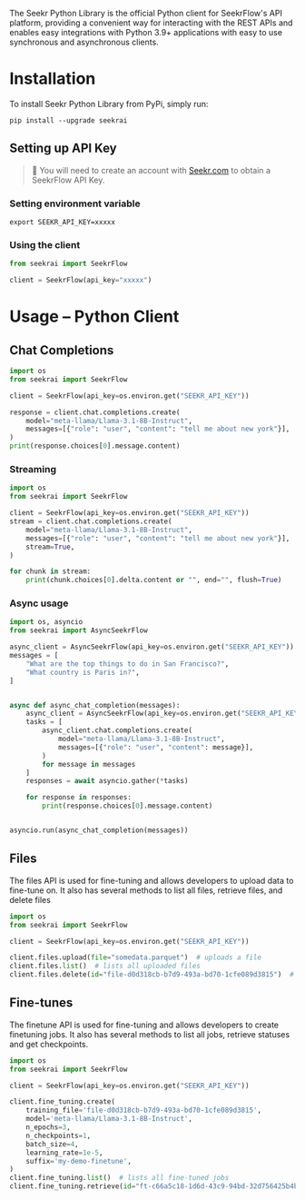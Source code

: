 The Seekr Python Library is the official Python client for SeekrFlow's API platform, providing a convenient way for interacting with the REST APIs and enables easy integrations with Python 3.9+ applications with easy to use synchronous and asynchronous clients.

# Installation

To install Seekr Python Library from PyPi, simply run:

```shell Shell
pip install --upgrade seekrai
```

## Setting up API Key

> 🚧 You will need to create an account with [Seekr.com](https://seekr.com/) to obtain a SeekrFlow API Key.

### Setting environment variable

```shell
export SEEKR_API_KEY=xxxxx
```

### Using the client

```python
from seekrai import SeekrFlow

client = SeekrFlow(api_key="xxxxx")
```

# Usage – Python Client

## Chat Completions

```python
import os
from seekrai import SeekrFlow

client = SeekrFlow(api_key=os.environ.get("SEEKR_API_KEY"))

response = client.chat.completions.create(
    model="meta-llama/Llama-3.1-8B-Instruct",
    messages=[{"role": "user", "content": "tell me about new york"}],
)
print(response.choices[0].message.content)
```

### Streaming

```python
import os
from seekrai import SeekrFlow

client = SeekrFlow(api_key=os.environ.get("SEEKR_API_KEY"))
stream = client.chat.completions.create(
    model="meta-llama/Llama-3.1-8B-Instruct",
    messages=[{"role": "user", "content": "tell me about new york"}],
    stream=True,
)

for chunk in stream:
    print(chunk.choices[0].delta.content or "", end="", flush=True)
```

### Async usage

```python
import os, asyncio
from seekrai import AsyncSeekrFlow

async_client = AsyncSeekrFlow(api_key=os.environ.get("SEEKR_API_KEY"))
messages = [
    "What are the top things to do in San Francisco?",
    "What country is Paris in?",
]


async def async_chat_completion(messages):
    async_client = AsyncSeekrFlow(api_key=os.environ.get("SEEKR_API_KEY"))
    tasks = [
        async_client.chat.completions.create(
            model="meta-llama/Llama-3.1-8B-Instruct",
            messages=[{"role": "user", "content": message}],
        )
        for message in messages
    ]
    responses = await asyncio.gather(*tasks)

    for response in responses:
        print(response.choices[0].message.content)


asyncio.run(async_chat_completion(messages))
```

## Files

The files API is used for fine-tuning and allows developers to upload data to fine-tune on. It also has several methods to list all files, retrieve files, and delete files

```python
import os
from seekrai import SeekrFlow

client = SeekrFlow(api_key=os.environ.get("SEEKR_API_KEY"))

client.files.upload(file="somedata.parquet")  # uploads a file
client.files.list()  # lists all uploaded files
client.files.delete(id="file-d0d318cb-b7d9-493a-bd70-1cfe089d3815")  # deletes a file
```

## Fine-tunes

The finetune API is used for fine-tuning and allows developers to create finetuning jobs. It also has several methods to list all jobs, retrieve statuses and get checkpoints.

```python
import os
from seekrai import SeekrFlow

client = SeekrFlow(api_key=os.environ.get("SEEKR_API_KEY"))

client.fine_tuning.create(
    training_file='file-d0d318cb-b7d9-493a-bd70-1cfe089d3815',
    model='meta-llama/Llama-3.1-8B-Instruct',
    n_epochs=3,
    n_checkpoints=1,
    batch_size=4,
    learning_rate=1e-5,
    suffix='my-demo-finetune',
)
client.fine_tuning.list()  # lists all fine-tuned jobs
client.fine_tuning.retrieve(id="ft-c66a5c18-1d6d-43c9-94bd-32d756425b4b")  # retrieves information on finetune event
```
